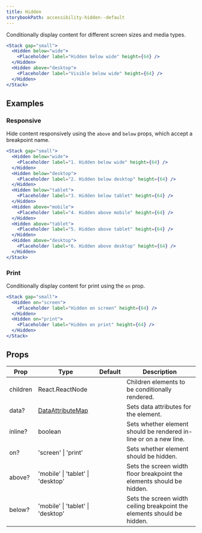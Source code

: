 ```yaml
---
title: Hidden
storybookPath: accessibility-hidden--default
---
```


Conditionally display content for different screen sizes and media types.

```jsx live
<Stack gap="small">
  <Hidden below="wide">
    <Placeholder label="Hidden below wide" height={64} />
  </Hidden>
  <Hidden above="desktop">
    <Placeholder label="Visible below wide" height={64} />
  </Hidden>
</Stack>
```

## Examples

### Responsive

Hide content responsively using the `above` and `below` props, which accept a
breakpoint name.

```jsx live
<Stack gap="small">
  <Hidden below="wide">
    <Placeholder label="1. Hidden below wide" height={64} />
  </Hidden>
  <Hidden below="desktop">
    <Placeholder label="2. Hidden below desktop" height={64} />
  </Hidden>
  <Hidden below="tablet">
    <Placeholder label="3. Hidden below tablet" height={64} />
  </Hidden>
  <Hidden above="mobile">
    <Placeholder label="4. Hidden above mobile" height={64} />
  </Hidden>
  <Hidden above="tablet">
    <Placeholder label="5. Hidden above tablet" height={64} />
  </Hidden>
  <Hidden above="desktop">
    <Placeholder label="6. Hidden above desktop" height={64} />
  </Hidden>
</Stack>
```

### Print

Conditionally display content for print using the `on` prop.

```jsx live
<Stack gap="small">
  <Hidden on="screen">
    <Placeholder label="Hidden on screen" height={64} />
  </Hidden>
  <Hidden on="print">
    <Placeholder label="Hidden on print" height={64} />
  </Hidden>
</Stack>
```

## Props

| Prop     | Type                                   | Default | Description                                                             |
| -------- | -------------------------------------- | ------- | ----------------------------------------------------------------------- |
| children | React.ReactNode                        |         | Children elements to be conditionally rendered.                         |
| data?    | [DataAttributeMap][data-attribute-map] |         | Sets data attributes for the element.                                   |
| inline?  | boolean                                |         | Sets whether element should be rendered in-line or on a new line.       |
| on?      | 'screen' \| 'print'                    |         | Sets whether element should be hidden.                                  |
| above?   | 'mobile' \| 'tablet' \| 'desktop'      |         | Sets the screen width floor breakpoint the elements should be hidden.   |
| below?   | 'mobile' \| 'tablet' \| 'desktop'      |         | Sets the screen width ceiling breakpoint the elements should be hidden. |

[data-attribute-map]:
  https://github.com/brighte-labs/spark-web/blob/e7f6f4285b4cfd876312cc89fbdd094039aa239a/packages/utils/src/internal/buildDataAttributes.ts#L1
